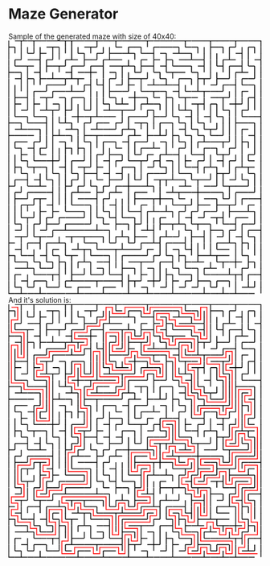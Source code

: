 # Maze Generator
Sample of the generated maze with size of 40x40:
![Maze sample](sample.png)
And it's solution is:
![Maze walkt](walkthrough.png)